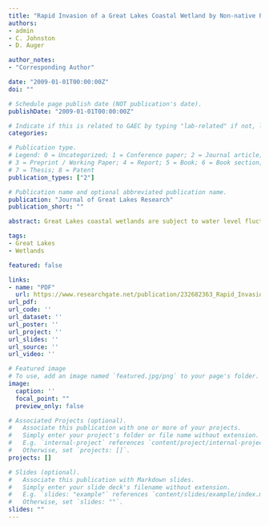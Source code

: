 ```yaml
---
title: "Rapid Invasion of a Great Lakes Coastal Wetland by Non-native Phragmites australis and Typha"
authors:
- admin
- C. Johnston
- D. Auger

author_notes:
- "Corresponding Author"

date: "2009-01-01T00:00:00Z"
doi: ""

# Schedule page publish date (NOT publication's date).
publishDate: "2009-01-01T00:00:00Z"

# Indicate if this is related to GAEC by typing "lab-related" if not, leave blank
categories:

# Publication type.
# Legend: 0 = Uncategorized; 1 = Conference paper; 2 = Journal article;
# 3 = Preprint / Working Paper; 4 = Report; 5 = Book; 6 = Book section;
# 7 = Thesis; 8 = Patent
publication_types: ["2"]

# Publication name and optional abbreviated publication name.
publication: "Journal of Great Lakes Research"
publication_short: ""

abstract: Great Lakes coastal wetlands are subject to water level fluctuations that promote the maintenance of coastal wetlands. Point au Sauble, a Green Bay coastal wetland, was an open water lagoon as of 1999, but became entirely vegetated as Lake Michigan experienced a prolonged period of below-average water levels. Repeat visits in 2001 and 2004 documented a dramatic change in emergent wetland vegetation communities. In 2001 non-native Phragmites and Typha were present but their cover was sparse; in 2004 half of the transect was covered by a 3 m tall, invasive Phragmites and non-native Typha community. Percent similarity between plant species present in 2001 versus 2004 was approximately 19% (Jaccard's coefficient), indicating dramatic changes in species composition that took place in only 3 years. The height of the dominant herbaceous plants and coverage by invasive species were significantly higher in 2004 than they were in 2001. However, floristic quality index and coefficient of conservatism were greater in 2004 than 2001. Cover by plant litter did not differ between 2001 and 2004. The prolonged period of below-average water levels between 1999 and early 2004 exposed unvegetated lagoon bottoms as mud flats, which provided substrate for new plant colonization and created conditions conducive to colonization by invasive taxa. PCR/RFLP analysis revealed that Phragmites from Point au Sauble belongs to the more aggressive, introduced genotype. It displaces native vegetation and is tolerant of a wide range of water depth. Therefore it may disrupt the natural cycles of vegetation replacement that occur under native plant communities in healthy Great Lakes coastal wetlands. 

tags:
- Great Lakes
- Wetlands

featured: false

links:
- name: "PDF"
  url: https://www.researchgate.net/publication/232682363_Rapid_Invasion_of_a_Great_Lakes_Coastal_Wetland_by_Non-native_Phragmites_australis_and_Typha
url_pdf: 
url_code: ''
url_dataset: ''
url_poster: ''
url_project: ''
url_slides: ''
url_source: ''
url_video: ''

# Featured image
# To use, add an image named `featured.jpg/png` to your page's folder. 
image:
  caption: ''
  focal_point: ""
  preview_only: false

# Associated Projects (optional).
#   Associate this publication with one or more of your projects.
#   Simply enter your project's folder or file name without extension.
#   E.g. `internal-project` references `content/project/internal-project/index.md`.
#   Otherwise, set `projects: []`.
projects: []

# Slides (optional).
#   Associate this publication with Markdown slides.
#   Simply enter your slide deck's filename without extension.
#   E.g. `slides: "example"` references `content/slides/example/index.md`.
#   Otherwise, set `slides: ""`.
slides: ""
---
```

